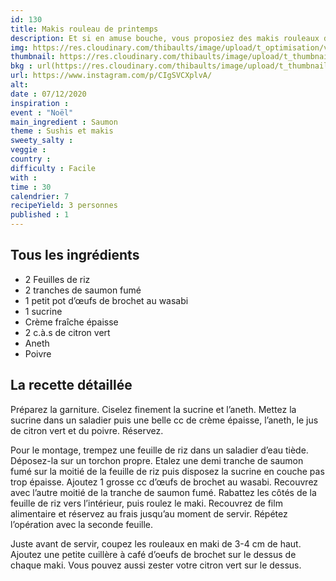 ```yaml
---
id: 130
title: Makis rouleau de printemps
description: Et si en amuse bouche, vous proposiez des makis rouleaux de printemps ?
img: https://res.cloudinary.com/thibaults/image/upload/t_optimisation/v1607289675/Recipes/20201207_makis-rouleau-de-printemps.jpg
thumbnail: https://res.cloudinary.com/thibaults/image/upload/t_thumbnail_josie/v1607289675/Recipes/20201207_makis-rouleau-de-printemps.jpg
bkg : url(https://res.cloudinary.com/thibaults/image/upload/t_thumbnail_josie/v1607289675/Recipes/20201207_makis-rouleau-de-printemps.jpg)
url: https://www.instagram.com/p/CIgSVCXplvA/
alt: 
date : 07/12/2020
inspiration : 
event : "Noël"
main_ingredient : Saumon
theme : Sushis et makis
sweety_salty : 
veggie : 
country :
difficulty : Facile
with : 
time : 30
calendrier: 7
recipeYield: 3 personnes
published : 1
---
```


## Tous les ingrédients
 - 2 Feuilles de riz
 - 2 tranches de saumon fumé
 - 1 petit pot d’œufs de brochet au wasabi
 - 1 sucrine
 - Crème fraîche épaisse
 - 2 c.à.s de citron vert
 - Aneth
 - Poivre

## La recette détaillée
Préparez la garniture. Ciselez finement la sucrine et l’aneth. Mettez la sucrine dans un saladier puis une belle cc de crème épaisse, l’aneth, le jus de citron vert et du poivre. Réservez.

Pour le montage, trempez une feuille de riz dans un saladier d’eau tiède. Déposez-la sur un torchon propre. Etalez une demi tranche de saumon fumé sur la moitié de la feuille de riz puis disposez la sucrine en couche pas trop épaisse. Ajoutez 1 grosse cc d’œufs de brochet au wasabi. Recouvrez avec l’autre moitié de la tranche de saumon fumé. Rabattez les côtés de la feuille de riz vers l’intérieur, puis roulez le maki. Recouvrez de film alimentaire et réservez au frais jusqu’au moment de servir. Répétez l’opération avec la seconde feuille.

Juste avant de servir, coupez les rouleaux en maki de 3-4 cm de haut. Ajoutez une petite cuillère à café d’oeufs de brochet sur le dessus de chaque maki. Vous pouvez aussi zester votre citron vert sur le dessus.